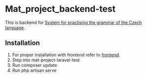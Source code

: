 # Mat_project_backend-test
This is backend for [System for practising the grammar of the Czech language](https://github.com/Jindrich8/Mat_project_frontend-test).
## Installation
1. For proper installation with frontend refer to [frontend](https://github.com/Jindrich8/Mat_project_frontend-test#readme).
2. Step into mat-project-laravel-test
3. Run composer update
4. Run php artisan serve
